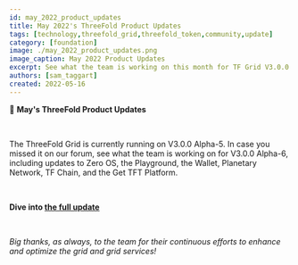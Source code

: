 ```yaml
---
id: may_2022_product_updates
title: May 2022's ThreeFold Product Updates
tags: [technology,threefold_grid,threefold_token,community,update]
category: [foundation]
image: ./may_2022_product_updates.png
image_caption: May 2022 Product Updates
excerpt: See what the team is working on this month for TF Grid V3.0.0 Alpha-6!
authors: [sam_taggart]
created: 2022-05-16
---
```


📣 **May's ThreeFold Product Updates**

<br/>

The ThreeFold Grid is currently running on V3.0.0 Alpha-5. In case you missed it on our forum, see what the team is working on for V3.0.0 Alpha-6, including updates to Zero OS, the Playground, the Wallet, Planetary Network, TF Chain, and the Get TFT Platform.

<br/>

**Dive into [the full update](https://forum.threefold.io/t/threefold-product-updates-tfgrid-v3-a-6-plan-may-2022/2808?u=hannahcordes)**

<br/>

*Big thanks, as always, to the team for their continuous efforts to enhance and optimize the grid and grid services!*